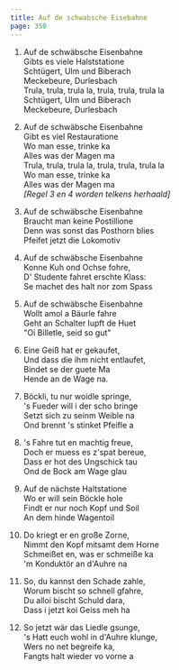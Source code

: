 ```yaml
---
title: Auf de schwabsche Eisebahne
page: 350
---  
```



1. Auf de schwäbsche Eisenbahne  
Gibts es viele Halststatione  
Schtügert, Ulm und Biberach  
Meckebeure, Durlesbach  
Trula, trula, trula la, trula, trula, trula la  
Schtügert, Ulm und Biberach  
Meckebeure, Durlesbach  


2. Auf de schwäbsche Eisenbahne  
Gibt es viel Restauratione  
Wo man esse, trinke ka  
Alles was der Magen ma  
Trula, trula, trula la, trula, trula, trula la  
Wo man esse, trinke ka  
Alles was der Magen ma  
_[Regel 3 en 4 worden telkens herhaald]_  


3. Auf de schwäbsche Eisenbahne  
Braucht man keine Postillione  
Denn was sonst das Posthorn blies  
Pfeifet jetzt die Lokomotiv  


4. Auf de schwäbsche Eisenbahne  
Konne Kuh ond Ochse fohre,  
D' Studente fahret erschte Klass:  
Se machet des halt nor zom Spass  


5. Auf de schwäbsche Eisenbahne  
Wollt amol a Bäurle fahre  
Geht an Schalter lupft de Huet  
"Oi Billetle, seid so gut"  


6. Eine Geiß hat er gekaufet,  
Und dass die ihm nicht entlaufet,  
Bindet se der guete Ma  
Hende an de Wage na.  


7. Böckli, tu nur woidle springe,  
's Fueder will i der scho bringe  
Setzt sich zu seinm Weible na  
Ond brennt 's stinket Pfeifle a  


8. 's Fahre tut en machtig freue,  
Doch er muess es z'spat bereue,  
Dass er hot des Ungschick tau  
Ond de Bock am Wage glau  


9. Auf de nächste Haltstatione  
Wo er will sein Böckle hole  
Findt er nur noch Kopf und Soil  
An dem hinde Wagentoil  


10. Do kriegt er en große Zorne,  
Nimmt den Kopf mitsamt dem Horne  
Schmeißet en, was er schmeiße ka  
'm Konduktör an d'Auhre na  


11. So, du kannst den Schade zahle,  
Worum bischt so schnell gfahre,  
Du alloi bischt Schuld dara,  
Dass i jetzt koi Geiss meh ha  


12. So jetzt wär das Liedle gsunge,  
's Hatt euch wohl in d'Auhre klunge,  
Wers no net begreife ka,  
Fangts halt wieder vo vorne a  
